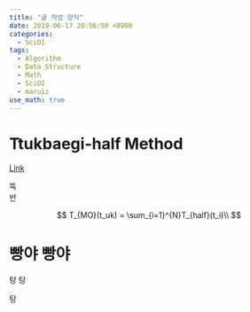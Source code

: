 ```yaml
---
title: "글 작성 양식"
date: 2019-06-17 20:56:50 +0900
categories:
  - SciOI
tags:
  - Algorithm
  - Data Structure
  - Math
  - SciOI
  - maruii
use_math: true
---
```


# Ttukbaegi-half Method

[Link](http://rinks.aks.ac.kr/RINKSRedirect.aspx?sCode=GC&sId=GC01400969)


뚝  
반  

$$
T_{MO}(t_uk) = \sum_{i=1}^{N}T_{half}(t_i)\\
$$

# 빵야 빵야

탕  탕   
  
탕
